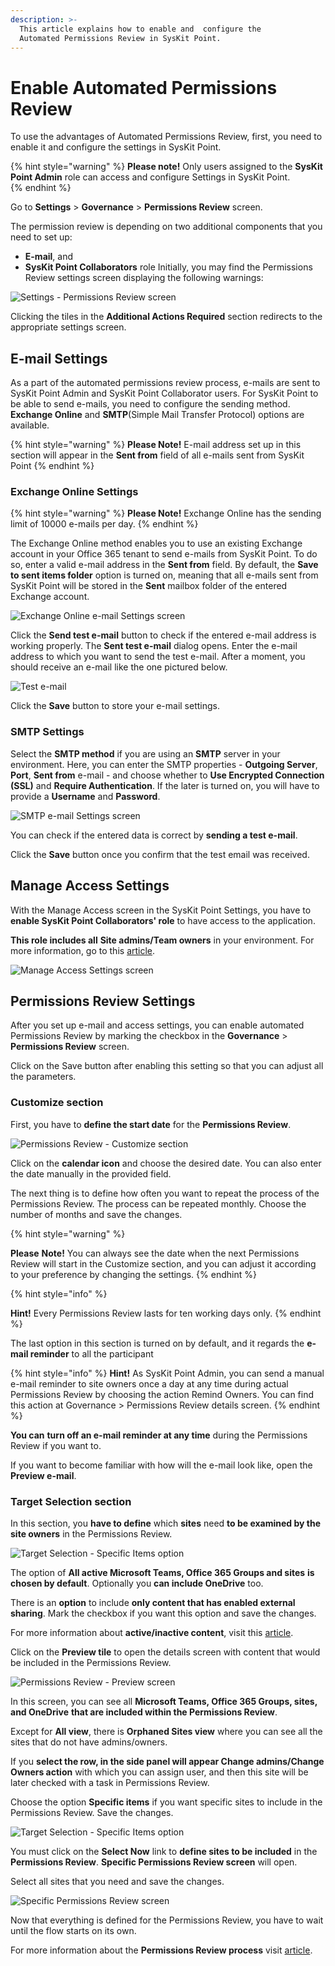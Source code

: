 ```yaml
---
description: >-
  This article explains how to enable and  configure the 
  Automated Permissions Review in SysKit Point.
---
```


# Enable Automated Permissions Review

To use the advantages of Automated Permissions Review, first, you need to enable it and configure the settings in SysKit Point.

{% hint style="warning" %}
**Please note!**
Only users assigned to the **SysKit Point Admin** role can access and configure Settings in SysKit Point.  
{% endhint %}

Go to **Settings** &gt; **Governance** &gt; **Permissions Review** screen.

The permission review is depending on two additional components that you need to set up: 
* **E-mail**, and
* **SysKit Point Collaborators** role 
Initially, you may find the Permissions Review settings screen displaying the following warnings: 

![Settings - Permissions Review screen](../.gitbook/assets/enable-automated-permissions-review_permissions-review-settings-screen%20%281%29.png)

Clicking the tiles in the **Additional Actions Required** section redirects to the appropriate settings screen. 

## **E-mail Settings** 

As a part of the automated permissions review process, e-mails are sent to SysKit Point Admin and SysKit Point Collaborator users.
For SysKit Point to be able to send e-mails, you need to configure the sending method. **Exchange Online** and **SMTP**\(Simple Mail Transfer Protocol\) options are available. 

{% hint style="warning" %}
**Please Note!**
E-mail address set up in this section will appear in the **Sent from** field of all e-mails sent from SysKit Point 
{% endhint %}

### Exchange Online Settings 

{% hint style="warning" %}
**Please Note!**
Exchange Online has the sending limit of 10000 e-mails per day. 
{% endhint %}

The Exchange Online method enables you to use an existing Exchange account in your Office 365 tenant to send e-mails from SysKit Point.
To do so, enter a valid e-mail address in the **Sent from** field. 
By default, the **Save to sent items folder** option is turned on, meaning that all e-mails sent from SysKit Point will be stored in the **Sent** mailbox folder of the entered Exchange account.

![Exchange Online e-mail Settings screen](../.gitbook/assets/enable-automated-permissions-review_exchange-online-e-mail-settings-screen.png)

Click the **Send test e-mail** button to check if the entered e-mail address is working properly. The **Sent test e-mail** dialog opens. Enter the e-mail address to which you want to send the test e-mail. After a moment, you should receive an e-mail like the one pictured below.

![Test e-mail](../.gitbook/assets/enable-automated-permissions-review_test-e-mail.png)

Click the **Save** button to store your e-mail settings.

### SMTP Settings 

Select the **SMTP method** if you are using an **SMTP** server in your environment. 
Here, you can enter the SMTP properties - **Outgoing Server**, **Port**, **Sent from** e-mail - and choose whether to **Use Encrypted Connection (SSL)** and **Require Authentication**. If the later is turned on, you will have to provide a **Username** and **Password**. 

![SMTP e-mail Settings screen](../.gitbook/assets/enable-automated-permissions-review_smtp-e-mail-settings-screen.png)

You can check if the entered data is correct by **sending a test e-mail**. 

Click the **Save** button once you confirm that the test email was received.

## **Manage Access Settings** 

With the Manage Access screen in the SysKit Point Settings, you have to **enable SysKit Point Collaborators' role** to have access to the application. 

**This role includes all** **Site admins/Team owners** in your environment. For more information, go to this [article](enable-role-based-access.md#what-is-syskit-point-collaborators-role).

![Manage Access Settings screen](../.gitbook/assets/enable-automated-permissions-review_manage-access-settings-screen.png)

## **Permissions Review Settings**

After you set up e-mail and access settings, you can enable automated Permissions Review by marking the checkbox in the **Governance** &gt; **Permissions Review** screen. 

Click on the Save button after enabling this setting so that you can adjust all the parameters. 

### **Customize section** 

First, you have to **define the start date** for the **Permissions Review**. 

![Permissions Review - Customize section](../.gitbook/assets/enable-automated-permissions-review_permissions-review-customize-section.png)

Click on the **calendar icon** and choose the desired date. You can also enter the date manually in the provided field. 

The next thing is to define how often you want to repeat the process of the Permissions Review. The process can be repeated monthly. Choose the number of months and save the changes. 

{% hint style="warning" %}

**Please** **Note!** You can always see the date when the next Permissions Review will start in the Customize section, and you can adjust it according to your preference by changing the settings. 
{% endhint %}

{% hint style="info" %}

**Hint!** Every Permissions Review lasts for ten working days only. 
{% endhint %}

The last option in this section is turned on by default, and it regards the **e-mail reminder** to all the participant

{% hint style="info" %}
**Hint!** As SysKit Point Admin, you can send a manual e-mail reminder to site owners once a day at any time during actual Permissions Review by choosing the action Remind Owners. You can find this action at Governance &gt; Permissions Review details screen. 
{% endhint %}

**You can** **turn off an e-mail reminder at any time** during the Permissions Review if you want to. 

If you want to become familiar with how will the e-mail look like, open the **Preview e-mail**. 

### **Target Selection section** 

In this section, you **have to define** which **sites** need **to be examined by the site owners** in the Permissions Review. 

![Target Selection - Specific Items option](../.gitbook/assets/enable-automated-permissions-review_target-selection-specific-items-option%20%281%29.png)

The option of **All active Microsoft Teams, Office 365 Groups and sites** **is chosen by default**. Optionally you **can include OneDrive** too. 

There is an **option** to include **only content that has enabled external sharing**. Mark the checkbox if you want this option and save the changes. 

For more information about **active/inactive content**, visit this [article](../common-tasks/inactive-content.md).

Click on the **Preview tile** to open the details screen with content that would be included in the Permissions Review. 

![Permissions Review - Preview screen](../.gitbook/assets/enable-automated-permissions-review_permissions-review-preview-screen.png)

In this screen, you can see all **Microsoft Teams, Office 365 Groups, sites, and OneDrive** **that are included within the Permissions Review**. 

Except for **All view**, there is **Orphaned Sites view** where you can see all the sites that do not have admins/owners.

If you **select the row, in the side panel will appear Change admins/Change Owners action** with which you can assign user, and then this site will be later checked with a task in Permissions Review. 

Choose the option **Specific items** if you want specific sites to include in the Permissions Review. Save the changes. 

![Target Selection - Specific Items option](../.gitbook/assets/enable-automated-permissions-review_target-selection-specific-items-option.png)

You must click on the **Select Now** link to **define sites to be included** in the **Permissions Review**. **Specific Permissions Review screen** will open. 

Select all sites that you need and save the changes. 

![Specific Permissions Review screen](../.gitbook/assets/enable-automated-permissions-review_specific-permissions-review-screen.png)

Now that everything is defined for the Permissions Review, you have to wait until the flow starts on its own. 

For more information about the **Permissions Review process** visit [article](../common-tasks/permissions-review.md). 

